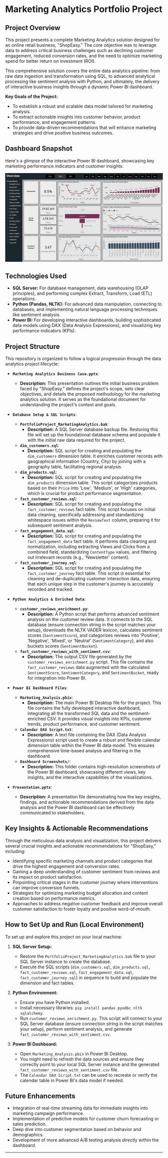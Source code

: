 # Marketing Analytics Portfolio Project

## Project Overview

This project presents a complete Marketing Analytics solution designed for an online retail business, "ShopEasy." The core objective was to leverage data to address critical business challenges such as declining customer engagement, reduced conversion rates, and the need to optimize marketing spend for better return on investment (ROI).

This comprehensive solution covers the entire data analytics pipeline: from raw data ingestion and transformation using SQL, to advanced analytical processing like sentiment analysis with Python, and ultimately, the delivery of interactive business insights through a dynamic Power BI dashboard.

**Key Goals of the Project:**
* To establish a robust and scalable data model tailored for marketing analysis.
* To extract actionable insights into customer behavior, product performance, and engagement patterns.
* To provide data-driven recommendations that will enhance marketing strategies and drive positive business outcomes.

## Dashboard Snapshot

Here's a glimpse of the interactive Power BI dashboard, showcasing key marketing performance indicators and customer insights:

![Dashboard Screenshot](Dashboards/Overview.jpg)


## Technologies Used

* **SQL Server:** For database management, data warehousing (OLAP principles), and performing complex Extract, Transform, Load (ETL) operations.
* **Python (Pandas, NLTK):** For advanced data manipulation, connecting to databases, and implementing natural language processing techniques like sentiment analysis.
* **Power BI:** For developing interactive dashboards, building sophisticated data models using DAX (Data Analysis Expressions), and visualizing key performance indicators (KPIs).

## Project Structure

This repository is organized to follow a logical progression through the data analytics project lifecycle:

* **`Marketing Analytics Business Case.pptx`**:
    * **Description:** This presentation outlines the initial business problem faced by "ShopEasy," defines the project's scope, sets clear objectives, and details the proposed methodology for the marketing analytics solution. It serves as the foundational document for understanding the project's context and goals.

* **`Database Setup & SQL Scripts`**:
    * **`PortfolioProject_MarketingAnalytics.bak`**:
        * **Description:** A SQL Server database backup file. Restoring this file will set up the foundational database schema and populate it with the initial raw data required for the project.
    * **`dim_customers.sql`**:
        * **Description:** SQL script for creating and populating the `dim_customers` dimension table. It enriches customer records with geographical information (Country, City) by joining with a geography table, facilitating regional analysis.
    * **`dim_products.sql`**:
        * **Description:** SQL script for creating and populating the `dim_products` dimension table. This script categorizes products based on their `Price` into 'Low', 'Medium', or 'High' categories, which is crucial for product performance segmentation.
    * **`fact_customer_reviews.sql`**:
        * **Description:** SQL script for creating and populating the `fact_customer_reviews` fact table. This script focuses on initial data cleaning, specifically addressing and standardizing whitespace issues within the `ReviewText` column, preparing it for subsequent sentiment analysis.
    * **`fact_engagement_data.sql`**:
        * **Description:** SQL script for creating and populating the `fact_engagement_data` fact table. It performs data cleaning and normalization, including extracting Views and Clicks from a combined field, standardizing `ContentType` values, and filtering out irrelevant records (e.g., 'Newsletter' content).
    * **`fact_customer_journey.sql`**:
        * **Description:** SQL script for creating and populating the `fact_customer_journey` fact table. This script is essential for cleaning and de-duplicating customer interaction data, ensuring that each unique step in the customer's journey is accurately recorded and tracked.

* **`Python Analytics & Enriched Data`**:
    * **`customer_reviews_enrichment.py`**:
        * **Description:** A Python script that performs advanced sentiment analysis on the customer review data. It connects to the SQL database (ensure connection string in the script matches your setup), downloads the NLTK VADER lexicon, calculates sentiment scores (`SentimentScore`), and categorizes reviews into 'Positive', 'Negative', 'Mixed', or 'Neutral' (`SentimentCategory`), and also buckets scores (`SentimentBucket`).
    * **`fact_customer_reviews_with_sentiment.csv`**:
        * **Description:** The output CSV file generated by the `customer_reviews_enrichment.py` script. This file contains the `fact_customer_reviews` data augmented with the calculated `SentimentScore`, `SentimentCategory`, and `SentimentBucket`, ready for integration into Power BI.

* **`Power BI Dashboard Files`**:
    * **`Marketing_Analysis.pbix`**:
        * **Description:** The main Power BI Desktop file for the project. This file contains the fully developed interactive dashboard, integrating all the transformed SQL data and the sentiment-enriched CSV. It provides visual insights into KPIs, customer trends, product performance, and customer sentiment.
    * **`Calendar DAX Script.txt`**:
        * **Description:** A text file containing the DAX (Data Analysis Expressions) script used to create a robust and flexible calendar dimension table within the Power BI data model. This ensures comprehensive time-based analysis and filtering in the dashboard.
    * **`Dashboard Screenshots/`**:
        * **Description:** This folder contains high-resolution screenshots of the Power BI dashboard, showcasing different views, key insights, and the interactive capabilities of the visualizations.

* **`Presentation.pptx`**:
    * **Description:** A presentation file demonstrating how the key insights, findings, and actionable recommendations derived from the data analysis and the Power BI dashboard can be effectively communicated to stakeholders.

## Key Insights & Actionable Recommendations

Through the meticulous data analysis and visualization, this project delivers several crucial insights and actionable recommendations for "ShopEasy," including:
* Identifying specific marketing channels and product categories that drive the highest engagement and conversion rates.
* Gaining a deep understanding of customer sentiment from reviews and its impact on product satisfaction.
* Pinpointing critical stages in the customer journey where interventions can improve conversion funnels.
* Strategies for optimizing marketing budget allocation and content creation based on performance metrics.
* Approaches to address negative customer feedback and improve overall customer satisfaction to foster loyalty and positive word-of-mouth.

## How to Set Up and Run (Local Environment)

To set up and explore this project on your local machine:

1.  **SQL Server Setup:**
    * Restore the `PortfolioProject_MarketingAnalytics.bak` file to your SQL Server instance to create the database.
    * Execute the SQL scripts (`dim_customers.sql`, `dim_products.sql`, `fact_customer_reviews.sql`, `fact_engagement_data.sql`, `fact_customer_journey.sql`) in sequence to build and populate the dimension and fact tables.

2.  **Python Environment:**
    * Ensure you have Python installed.
    * Install necessary libraries: `pip install pandas pyodbc nltk sqlalchemy`.
    * Run `customer_reviews_enrichment.py`. This script will connect to your SQL Server database (ensure connection string in the script matches your setup), perform sentiment analysis, and generate `fact_customer_reviews_with_sentiment.csv`.

3.  **Power BI Dashboard:**
    * Open `Marketing_Analysis.pbix` in Power BI Desktop.
    * You might need to refresh the data sources and ensure they correctly point to your local SQL Server instance and the generated `fact_customer_reviews_with_sentiment.csv` file.
    * The `Calendar DAX Script.txt` can be used to recreate or verify the calendar table in Power BI's data model if needed.

## Future Enhancements

* Integration of real-time streaming data for immediate insights into marketing campaign performance.
* Implementation of predictive models for customer churn forecasting or sales prediction.
* Deep dive into customer segmentation based on behavior and demographics.
* Development of more advanced A/B testing analysis directly within the dashboard.

---
